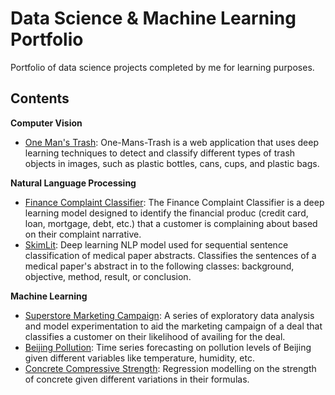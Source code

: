 # Data Science & Machine Learning Portfolio
Portfolio of data science projects completed by me for learning purposes.

Contents
---
**Computer Vision**
 - [One Man's Trash](https://github.com/Mikk-Jardin/one-mans-trash.git): One-Mans-Trash is a web application that uses deep learning techniques to detect and classify different types of trash objects in images, such as plastic bottles, cans, cups, and plastic bags.

**Natural Language Processing**
 - [Finance Complaint Classifier](https://github.com/Mikk-Jardin/finance-complaint-classifier.git): The Finance Complaint Classifier is a deep learning model designed to identify the financial produc (credit card, loan, mortgage, debt, etc.) that a customer is complaining about based on their complaint narrative.
 - [SkimLit](https://github.com/Mikk-Jardin/Data-Science-Portfolio/tree/main/SkimLit): Deep learning NLP model used for sequential sentence classification of medical paper abstracts. Classifies the sentences of a medical paper's abstract in to the following classes: background, objective, method, result, or conclusion. 

 **Machine Learning**
  - [Superstore Marketing Campaign](https://github.com/Mikk-Jardin/Data-Science-Portfolio/blob/0a951f5ff68aa647e6ac49a90fdcf647dc442946/Superstore_Marketing_Campaign/Superstore_Marketing_Campaign.ipynb): A series of exploratory data analysis and model experimentation to aid the marketing campaign of a deal that classifies a customer on their likelihood of availing for the deal.
  - [Beijing Pollution](https://github.com/Mikk-Jardin/Data-Science-Portfolio/tree/main/Beijing_Pollution): Time series forecasting on pollution levels of Beijing given different variables like temperature, humidity, etc.
  - [Concrete Compressive Strength](https://github.com/Mikk-Jardin/Data-Science-Portfolio/tree/main/Concrete_Compressive_Strength): Regression modelling on the strength of concrete given different variations in their formulas.